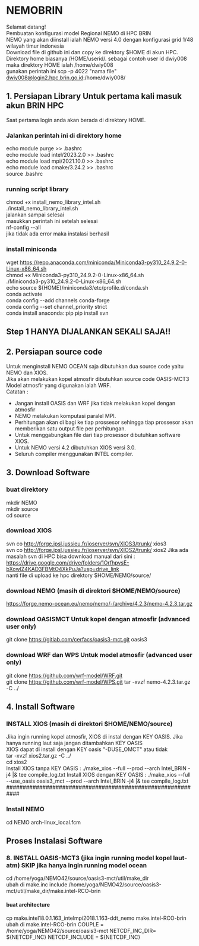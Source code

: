 # NEMOBRIN
Selamat datang!  
Pembuatan konfigurasi model Regional NEMO di HPC BRIN  
NEMO yang akan diinstall ialah NEMO versi 4.0 dengan konfigurasi grid 1/48 wilayah timur indonesia  
Download file di github ini dan copy ke direktory $HOME di akun HPC. 
Direktory home biasanya /HOME/userid/. sebagai contoh user id dwiy008 maka direktory HOME ialah /home/dwiy008  
gunakan perintah ini scp -p 4022 "nama file" dwiy008@login2.hpc.brin.go.id:/home/dwiy008/  

## 1. Persiapan Library Untuk pertama kali masuk akun BRIN HPC
Saat pertama login anda akan berada di direktory HOME.  
### Jalankan perintah ini di direktory home    
echo module purge >> .bashrc  
echo module load intel/2023.2.0 >> .bashrc  
echo module load mpi/2021.10.0 >> .bashrc  
echo module load cmake/3.24.2 >> .bashrc  
source .bashrc
### running script library  
chmod +x install_nemo_library_intel.sh  
./install_nemo_library_intel.sh  
jalankan sampai selesai  
masukkan perintah ini setelah selesai  
nf-config --all  
jika tidak ada error maka instalasi berhasil  
### install miniconda
wget https://repo.anaconda.com/miniconda/Miniconda3-py310_24.9.2-0-Linux-x86_64.sh  
chmod +x Miniconda3-py310_24.9.2-0-Linux-x86_64.sh  
./Miniconda3-py310_24.9.2-0-Linux-x86_64.sh  
echo source ${HOME}/miniconda3/etc/profile.d/conda.sh   
conda activate  
conda config --add channels conda-forge  
conda config --set channel_priority strict  
conda install anaconda::pip
pip install svn

## Step 1 HANYA DIJALANKAN SEKALI SAJA!!  
## 2. Persiapan source code
Untuk menginstall NEMO OCEAN saja dibutuhkan dua source code yaitu NEMO dan XIOS.  
Jika akan melakukan kopel atmosfir dibutuhkan source code OASIS-MCT3  
Model atmosfir yang digunakan ialah WRF.  
Catatan :  
- Jangan install OASIS dan WRF jika tidak melakukan kopel dengan atmosfir  
- NEMO melakukan komputasi paralel MPI.
- Perhitungan akan di bagi ke tiap prossesor sehingga tiap prossesor akan memberikan satu output file per perhitungan.    
- Untuk menggabungkan file dari tiap prosessor dibutuhkan software XIOS. 
- Untuk NEMO versi 4.2 dibutuhkan XIOS versi 3.0.
- Seluruh compiler menggunakan INTEL compiler.
## 3. Download Software  
### buat direktory   
mkdir NEMO  
mkdir source    
cd source  
### download XIOS  
svn co http://forge.ipsl.jussieu.fr/ioserver/svn/XIOS3/trunk/ xios3  
svn co http://forge.ipsl.jussieu.fr/ioserver/svn/XIOS2/trunk/ xios2
Jika ada masalah svn di HPC bisa download manual dari sini : https://drive.google.com/drive/folders/1OrfhpvsE-bXowlZ4KAD3FBMtO4XkPuJa?usp=drive_link  
nanti file di upload ke hpc direktory $HOME/NEMO/source/  
### download NEMO (masih di direktori $HOME/NEMO/source)  
https://forge.nemo-ocean.eu/nemo/nemo/-/archive/4.2.3/nemo-4.2.3.tar.gz 
### download OASISMCT Untuk kopel dengan atmosfir (advanced user only)    
git clone https://gitlab.com/cerfacs/oasis3-mct.git oasis3  
### download WRF dan WPS Untuk model atmosfir  (advanced user only)   
git clone https://github.com/wrf-model/WRF.git  
git clone https://github.com/wrf-model/WPS.git
tar -xvzf nemo-4.2.3.tar.gz -C ../
## 4. Install Software
### INSTALL XIOS (masih di direktori $HOME/NEMO/source)
Jika ingin running kopel atmosfir, XIOS di instal dengan KEY OASIS. 
Jika hanya running laut saja jangan ditambahkan KEY OASIS  
XIOS dapat di install dengan KEY oasis "-DUSE_OMCT" atau tidak  
tar -xvzf xios2.tar.gz -C ../  
cd xios2   
Install XIOS tanpa KEY OASIS : ./make_xios --full --prod --arch Intel_BRIN -j4 |& tee compile_log.txt
Install XIOS dengan KEY OASIS : ./make_xios --full --use_oasis oasis3_mct --prod --arch Intel_BRIN -j4 |& tee compile_log.txt
############################################################
### Install NEMO
 cd NEMO
  arch-linux_local.fcm


## Proses Instalasi Software
### 8. INSTALL OASIS-MCT3 (jika ingin running model kopel laut-atm) SKIP jika hanya ingin running model ocean
cd /home/yoga/NEMO42/source/oasis3-mct/util/make_dir  
ubah di make.inc 
include  /home/yoga/NEMO42/source/oasis3-mct/util/make_dir/make.intel-RCO-brin  
#### buat architecture  
cp make.intel18.0.1.163_intelmpi2018.1.163-ddt_nemo make.intel-RCO-brin
ubah di make.intel-RCO-brin
COUPLE          = /home/yoga/NEMO42/source/oasis3-mct
NETCDF_INC_DIR= ${NETCDF_INC} 
NETCDF_INCLUDE  = ${NETCDF_INC}
